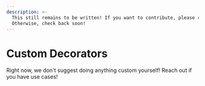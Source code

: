 ```yaml
---
description: >-
  This still remains to be written! If you want to contribute, please reach out.
  Otherwise, check back soon!
---
```


# Custom Decorators

Right now, we don't suggest doing anything custom yourself! Reach out if you have use cases!
